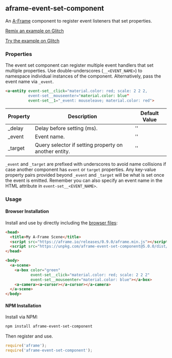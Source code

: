 ## aframe-event-set-component

An [A-Frame](https://aframe.io) component to register event listeners that set
properties.

[Remix an example on Glitch](https://glitch.com/~aframe-event-set-component/)

[Try the example on Glitch](https://aframe-event-set-component.glitch.me/)

### Properties

The event set component can register multiple event handlers that set multiple
properties. Use double-underscores (`__<EVENT_NAME>`) to namespace individual
instances of the component. Alternatively, pass the event name via `_event`.

```html
<a-entity event-set__click="material.color: red; scale: 2 2 2,
          event-set__mouseenter="material.color: blue"
          event-set__1="_event: mouseleave; material.color: red">
```

| Property | Description                                           | Default Value |
| -------- | -----------                                           | ------------- |
| _delay   | Delay before setting (ms).                            | ''            |
| _event   | Event name.                                           | ''            |
| _target  | Query selector if setting property on another entity. | ''            |

`_event` and `_target` are prefixed with underscores to avoid name collisions
if case another component has `event` or `target` properties. Any key-value
property pairs provided beyond `_event` and `_target` will be what is set once
the event is emitted. Remember you can also specify an event name in the HTML
attribute in `event-set__<EVENT_NAME>`.

### Usage

#### Browser Installation

Install and use by directly including the [browser files](dist):

```html
<head>
  <title>My A-Frame Scene</title>
  <script src="https://aframe.io/releases/0.9.0/aframe.min.js"></script>
  <script src="https://unpkg.com/aframe-event-set-component@5.0.0/dist/aframe-event-set-component.min.js"></script>
</head>

<body>
  <a-scene>
    <a-box color="green"
           event-set__click="material.color: red; scale: 2 2 2"
           event-set__mouseenter="material.color: blue"></a-box>
    <a-camera><a-cursor></a-cursor></a-camera>
  </a-scene>
</body>
```

#### NPM Installation

Install via NPM:

```bash
npm install aframe-event-set-component
```

Then register and use.

```js
require('aframe');
require('aframe-event-set-component');
```
